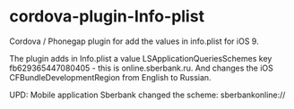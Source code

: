 # cordova-plugin-Info-plist
Сordova / Phonegap plugin for add the values in info.plist for iOS 9.

The plugin adds in Info.plist a value LSApplicationQueriesSchemes key fb629365447080405 - this is online.sberbank.ru. And changes the iOS CFBundleDevelopmentRegion from English to Russian.

UPD:
Mobile application Sberbank changed the scheme: sberbankonline://
